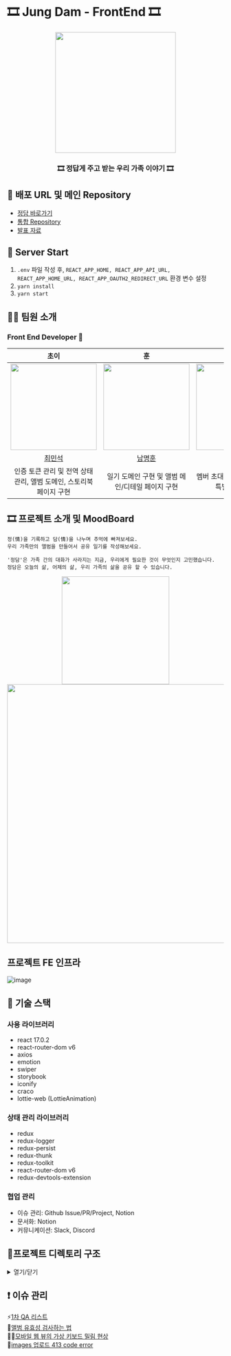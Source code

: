 
# 🎞 Jung Dam  - FrontEnd 🎞

<div align="center">   
    <img src="https://user-images.githubusercontent.com/60251579/146893113-3e627c4a-f80e-4d14-903e-845f20d45305.png" width="280px"/>
    <h3>🎞 정답게 주고 받는 우리 가족 이야기 🎞</h3>
</div>

## 📌 배포 URL 및 메인 Repository
- [정담 바로가기](https://www.jungdam.tk)
- [통합 Repository](https://github.com/jung-dam-diary/)
- [발표 자료](https://www.figma.com/proto/4GiDm3XYDa96UiDZdujGxA/WireFrame?page-id=1342%3A2030&node-id=1367%3A1508&viewport=241%2C48%2C0.09&scaling=contain)

## 🚆 Server Start
1. `.env` 파일 작성 후, `REACT_APP_HOME, REACT_APP_API_URL, REACT_APP_HOME_URL, REACT_APP_OAUTH2_REDIRECT_URL` 환경 변수 설정 
2. `yarn install`
3. `yarn start`

## 🧑‍💻 팀원 소개

### Front End Developer 🙋

|                                     초이                                      |                                      훈                                       |                                     빙글                                      |
| :---------------------------------------------------------------------------: | :---------------------------------------------------------------------------: | :---------------------------------------------------------------------------: |
| <img src="https://avatars.githubusercontent.com/u/60251579?v=4" width="200"/> | <img src="https://avatars.githubusercontent.com/u/57757719?v=4" width="200"/> | <img src="https://avatars.githubusercontent.com/u/71081893?v=4" width="200"/> |
|                      [최민석](https://github.com/minsgy)                      |                  [남명훈](https://github.com/MyeonghoonNam)                   |                      [이소진](https://github.com/krungy)                      |
|                     인증 토큰 관리 및 전역 상태 관리, 앨범 도메인, 스토리북 페이지 구현                   |       일기 도메인 구현 및 앨범 메인/디테일 페이지 구현  |         멤버 초대/관리 도메인 구현 및 특별한 순간  구현                |


## 🎞 프로젝트 소개 및 MoodBoard

```
정(情)을 기록하고 담(情)을 나누며 추억에 빠져보세요.
우리 가족만의 앨범을 만들어서 공유 일기를 작성해보세요.

'정담'은 가족 간의 대화가 사라지는 지금, 우리에게 필요한 것이 무엇인지 고민했습니다.
정담은 오늘의 삶, 어제의 삶, 우리 가족의 삶을 공유 할 수 있습니다.
```
<div align='center'>
    <span>
    <img src="https://user-images.githubusercontent.com/60251579/145420445-7d479daa-6412-46ac-9b00-bdd852ec0318.gif" width="250"/>
    </span>
    <span>
    <img src="https://user-images.githubusercontent.com/60251579/146899319-2c840945-35c5-4b63-95d3-259e81381435.png" width="600"/>
    </span>
</div>

## 프로젝트 FE 인프라
![image](https://user-images.githubusercontent.com/60251579/146999904-e9b6e3c3-927c-44d7-b8e0-adb7abb4d279.png)



## 🔨 기술 스택

### 사용 라이브러리

- react 17.0.2
- react-router-dom v6
- axios
- emotion
- swiper
- storybook
- iconify
- craco
- lottie-web (LottieAnimation)

### 상태 관리 라이브러리
- redux
- redux-logger
- redux-persist
- redux-thunk
- redux-toolkit
- react-router-dom v6
- redux-devtools-extension

### 협업 관리
- 이슈 관리: Github Issue/PR/Project, Notion
- 문서화: Notion
- 커뮤니케이션: Slack, Discord

## 📁프로젝트 디렉토리 구조


<details markdown="1">
<summary>열기/닫기</summary>


```
src
 ┣ assets
 ┃ ┣ Image
 ┃ ┃ ┣ Family.svg
 ┃ ┃ ┣ Logo.svg
 ┃ ┃ ┣ defaultUser.png
 ┃ ┃ ┣ google.png
 ┃ ┃ ┣ kakao.png
 ┃ ┃ ┗ naver.png
 ┃ ┣ colors
 ┃ ┃ ┗ index.jsx
 ┃ ┣ fonts
 ┃ ┃ ┗ index.jsx
 ┃ ┣ lottie
 ┃ ┃ ┣ 404.json
 ┃ ┃ ┣ family.json
 ┃ ┃ ┣ laugh.json
 ┃ ┃ ┣ loading.json
 ┃ ┃ ┗ notepad.json
 ┃ ┗ .DS_Store
 ┣ common
 ┃ ┣ api
 ┃ ┃ ┣ albumApi.jsx
 ┃ ┃ ┣ api.jsx
 ┃ ┃ ┣ commonApi.jsx
 ┃ ┃ ┣ deleteAlbum.jsx
 ┃ ┃ ┣ deleteDiaryComment.jsx
 ┃ ┃ ┣ getAlbumInfo.jsx
 ┃ ┃ ┣ getAlbumMainDiaries.jsx
 ┃ ┃ ┣ getDiaryComments.jsx
 ┃ ┃ ┣ getDiaryContents.jsx
 ┃ ┃ ┣ getExistenceDiaryDate.jsx
 ┃ ┃ ┣ getMemberList.jsx
 ┃ ┃ ┣ getSpecialMoment.jsx
 ┃ ┃ ┣ inviteUser.jsx
 ┃ ┃ ┣ memberApi.jsx
 ┃ ┃ ┣ postDiaryComment.jsx
 ┃ ┃ ┣ postDiaryCreate.jsx
 ┃ ┃ ┣ postImageUpload.jsx
 ┃ ┃ ┣ putAlbumInfo.jsx
 ┃ ┃ ┣ putBookmark.jsx
 ┃ ┃ ┣ readme.md
 ┃ ┃ ┣ searchUser.jsx
 ┃ ┃ ┗ storyBookApi.jsx
 ┃ ┗ utils
 ┃ ┃ ┣ ScrollToTop.jsx
 ┃ ┃ ┣ constants.jsx
 ┃ ┃ ┣ getBase64ToFile.jsx
 ┃ ┃ ┣ readme.md
 ┃ ┃ ┗ replaceTildeWithDate.jsx
 ┣ components
 ┃ ┣ base
 ┃ ┃ ┣ Avatar
 ┃ ┃ ┃ ┗ index.jsx
 ┃ ┃ ┣ Button
 ┃ ┃ ┃ ┗ index.jsx
 ┃ ┃ ┣ Divider
 ┃ ┃ ┃ ┗ index.jsx
 ┃ ┃ ┣ Icon
 ┃ ┃ ┃ ┗ index.jsx
 ┃ ┃ ┣ Image
 ┃ ┃ ┃ ┗ index.jsx
 ┃ ┃ ┣ Input
 ┃ ┃ ┃ ┗ index.jsx
 ┃ ┃ ┣ LoadingModal
 ┃ ┃ ┃ ┗ index.jsx
 ┃ ┃ ┣ Lottie
 ┃ ┃ ┃ ┗ index.jsx
 ┃ ┃ ┣ Modal
 ┃ ┃ ┃ ┗ index.jsx
 ┃ ┃ ┣ ProgressBar
 ┃ ┃ ┃ ┗ index.jsx
 ┃ ┃ ┣ Skeleton
 ┃ ┃ ┃ ┣ Base.jsx
 ┃ ┃ ┃ ┣ Box.jsx
 ┃ ┃ ┃ ┣ Circle.jsx
 ┃ ┃ ┃ ┣ Line.jsx
 ┃ ┃ ┃ ┗ index.jsx
 ┃ ┃ ┣ Spinner
 ┃ ┃ ┃ ┗ index.jsx
 ┃ ┃ ┣ Textarea
 ┃ ┃ ┃ ┗ index.jsx
 ┃ ┃ ┣ Upload
 ┃ ┃ ┃ ┗ index.jsx
 ┃ ┃ ┗ index.jsx
 ┃ ┣ domain
 ┃ ┃ ┣ AlbumInviteList
 ┃ ┃ ┃ ┣ AlbumInviteCard.jsx
 ┃ ┃ ┃ ┗ index.jsx
 ┃ ┃ ┣ AlbumMainHeader
 ┃ ┃ ┃ ┗ index.jsx
 ┃ ┃ ┣ AlbumMainTimeline
 ┃ ┃ ┃ ┗ index.jsx
 ┃ ┃ ┣ AlbumSwiper
 ┃ ┃ ┃ ┗ index.jsx
 ┃ ┃ ┣ DiaryComment
 ┃ ┃ ┃ ┗ index.jsx
 ┃ ┃ ┣ DiaryCommentInputForm
 ┃ ┃ ┃ ┗ index.jsx
 ┃ ┃ ┣ DiaryContent
 ┃ ┃ ┃ ┗ index.jsx
 ┃ ┃ ┣ DiaryCreateStepOne
 ┃ ┃ ┃ ┗ index.jsx
 ┃ ┃ ┣ DiaryCreateStepThree
 ┃ ┃ ┃ ┗ index.jsx
 ┃ ┃ ┣ DiaryCreateStepTwo
 ┃ ┃ ┃ ┗ index.jsx
 ┃ ┃ ┣ DiaryHeaderInfo
 ┃ ┃ ┃ ┗ index.jsx
 ┃ ┃ ┣ DiaryImages
 ┃ ┃ ┃ ┗ index.jsx
 ┃ ┃ ┣ Header
 ┃ ┃ ┃ ┗ index.jsx
 ┃ ┃ ┣ LandingSwiper
 ┃ ┃ ┃ ┗ index.jsx
 ┃ ┃ ┣ Navigation
 ┃ ┃ ┃ ┗ index.jsx
 ┃ ┃ ┣ Profile
 ┃ ┃ ┃ ┗ index.jsx
 ┃ ┃ ┣ ProfileList
 ┃ ┃ ┃ ┣ ProfileItem.jsx
 ┃ ┃ ┃ ┗ index.jsx
 ┃ ┃ ┣ StoryBookDiaryList
 ┃ ┃ ┃ ┗ index.jsx
 ┃ ┃ ┣ UserCard
 ┃ ┃ ┃ ┗ index.jsx
 ┃ ┃ ┗ index.jsx
 ┃ ┗ .DS_Store
 ┣ hooks
 ┃ ┣ index.jsx
 ┃ ┣ useAlbumValidation.jsx
 ┃ ┣ useAuth.jsx
 ┃ ┣ useClickAway.jsx
 ┃ ┣ useForm.jsx
 ┃ ┗ usePromise.jsx
 ┣ pages
 ┃ ┣ AlbumCreatePage
 ┃ ┃ ┣ AlbumCreateStep1.jsx
 ┃ ┃ ┣ AlbumCreateStep2.jsx
 ┃ ┃ ┣ AlbumCreateStep3.jsx
 ┃ ┃ ┗ index.jsx
 ┃ ┣ AlbumListPage
 ┃ ┃ ┗ index.jsx
 ┃ ┣ AlbumMainPage
 ┃ ┃ ┗ index.jsx
 ┃ ┣ AlbumSettingsEditPage
 ┃ ┃ ┗ index.jsx
 ┃ ┣ AlbumSettingsPage
 ┃ ┃ ┗ index.jsx
 ┃ ┣ DiaryCreatePage
 ┃ ┃ ┗ index.jsx
 ┃ ┣ DiaryPage
 ┃ ┃ ┗ index.jsx
 ┃ ┣ Error404Page
 ┃ ┃ ┗ index.jsx
 ┃ ┣ LandingPage
 ┃ ┃ ┗ index.jsx
 ┃ ┣ LoginPage
 ┃ ┃ ┗ index.jsx
 ┃ ┣ MemberInvitePage
 ┃ ┃ ┗ index.jsx
 ┃ ┣ MemberListPage
 ┃ ┃ ┗ index.jsx
 ┃ ┣ OAuthRedirect
 ┃ ┃ ┗ index.jsx
 ┃ ┣ ProfilePage
 ┃ ┃ ┗ index.jsx
 ┃ ┣ SpecialMomentPage
 ┃ ┃ ┗ index.jsx
 ┃ ┣ StoryBookDetailPage
 ┃ ┃ ┗ index.jsx
 ┃ ┣ StoryBookPage
 ┃ ┃ ┗ index.jsx
 ┃ ┗ index.jsx
 ┣ redux
 ┃ ┣ album
 ┃ ┃ ┗ index.jsx
 ┃ ┣ member
 ┃ ┃ ┗ index.jsx
 ┃ ┣ .DS_Store
 ┃ ┗ store.jsx
 ┣ router
 ┃ ┣ AlbumValidationRoute.jsx
 ┃ ┣ AuthRoute.jsx
 ┃ ┣ PreventedRoute.jsx
 ┃ ┣ Router.jsx
 ┃ ┣ index.jsx
 ┃ ┗ readme.md
 ┣ stories
 ┃ ┣ components
 ┃ ┃ ┣ Avatar.stories.jsx
 ┃ ┃ ┣ Button.stories.jsx
 ┃ ┃ ┣ Divider.stories.jsx
 ┃ ┃ ┣ Icon.stories.js
 ┃ ┃ ┣ Image.stories.jsx
 ┃ ┃ ┣ Input.stories.jsx
 ┃ ┃ ┣ Modal.stories.jsx
 ┃ ┃ ┣ ProgressBar.stories.jsx
 ┃ ┃ ┣ Skeleton.stories.jsx
 ┃ ┃ ┣ Spinner.stories.jsx
 ┃ ┃ ┣ Textarea.stories.jsx
 ┃ ┃ ┗ Upload.stories.jsx
 ┃ ┗ hooks
 ┣ styles
 ┃ ┣ DefaultContainer.jsx
 ┃ ┣ DefaultTemplate.jsx
 ┃ ┣ ResetStyle.jsx
 ┃ ┗ readme.md
 ┣ .DS_Store
 ┣ App.jsx
 ┣ index.jsx
 ┣ reportWebVitals.js
 ┗ setupTests.js
```

</details>

## ❗ 이슈 관리

⚡[1차 QA 리스트](https://www.notion.so/backend-devcourse/QA-Check-a47b8a4663bc4b85b9209fe062edbc8e)  
🤔[앨범 유효성 검사하는 법](https://www.notion.so/backend-devcourse/dd20af06fbf64c308db64994b23e8866)  
👩‍💻[모바일 웹 뷰의 가상 키보드 밀림 현상](https://www.notion.so/backend-devcourse/CSS-153c1f320e2a44c7986026ec3b4bc566)  
📌[images 업로드 413 code error](https://www.notion.so/backend-devcourse/api-v1-images-Error-413-d88e0146217f4ac19fd4451d1d0b885f)

